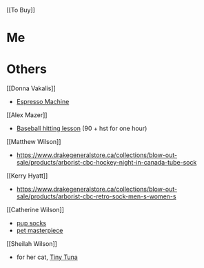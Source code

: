 [[To Buy]]

# Me

# Others
[[Donna Vakalis]]
- [Espresso Machine](https://www.amazon.ca/Breville-BES870XL-Barista-Express-Espresso/dp/B00CH9QWOU/ref=sr_1_3?dchild=1&keywords=breville+barista&qid=1603574750&sr=8-3)

[[Alex Mazer]]
- [Baseball hitting lesson](https://www.baselinesports.ca/) (90 + hst for one hour)

[[Matthew Wilson]]
- https://www.drakegeneralstore.ca/collections/blow-out-sale/products/arborist-cbc-hockey-night-in-canada-tube-sock

[[Kerry Hyatt]]
- https://www.drakegeneralstore.ca/collections/blow-out-sale/products/arborist-cbc-retro-sock-men-s-women-s

[[Catherine Wilson]]
- [pup socks](https://gopupsocks.com/?utm_source=CTC%20FB%20Facebook_Desktop_Feed&utm_medium=10%2F13%20-%20CTC%20-%20Funnel%20-%20Oct%20Testing%20-%20Cats%20-%20LC%24&utm_content=Oct%20Testing%20-%20HP%20-%201198193882728966%20-%20CTC%20Team%201%20-%201x1%20-%20SR%20-%202.01.png&utm_campaign=Prospecting%20-%20Cats%2B%20-%20Oct%20Testing%20-%20Cats%20-%20v3&fbclid=IwAR3QyQgl06MMd8M5LuNHOHtp_j6SsT-q6beAumVx4yE0pUCLY8YvQ0T5J_Q)
- [pet masterpiece](https://crownandpaw.com/?fbclid=IwAR3achBfYxTN9qTK_Cf964-qNBmr_0tfBAOqsPMvgaECMtsdUR1tvH0AnFk)

[[Sheilah Wilson]]
- for her cat, [Tiny Tuna](https://tinytuna.co/products/buy?fbclid=IwAR1Nq69ck-0xS_S_huPviTWvtGeiZGNlsbi-SCFPk_95MGJubBGic2Gi4Hw)

